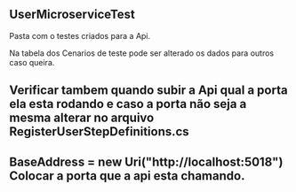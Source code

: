 ## UserMicroserviceTest

Pasta com o testes criados para a Api.

Na tabela dos Cenarios de teste pode ser alterado os dados para outros caso queira.

## Verificar tambem quando subir a Api qual a porta ela esta rodando e caso a porta não seja a mesma alterar no arquivo RegisterUserStepDefinitions.cs
 ## BaseAddress = new Uri("http://localhost:5018") Colocar a porta que a api esta chamando.
 





